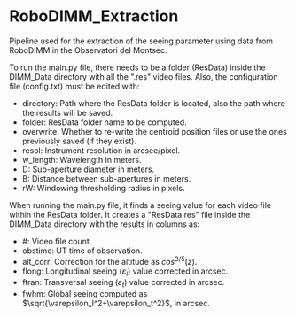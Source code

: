 # RoboDIMM_Extraction
Pipeline used for the extraction of the seeing parameter using data from RoboDIMM in the Observatori del Montsec.

To run the main.py file, there needs to be a folder (ResData) inside the DIMM_Data directory with all the ".res" video files. Also, the configuration file (config.txt) must be edited with:
- directory: Path where the ResData folder is located, also the path where the results will be saved.
- folder: ResData folder name to be computed.
- overwrite: Whether to re-write the centroid position files or use the ones previously saved (if they exist).
- resol: Instrument resolution in arcsec/pixel.
- w_length: Wavelength in meters.
- D: Sub-aperture diameter in meters.
- B: Distance between sub-apertures in meters.
- rW: Windowing thresholding radius in pixels.

When running the main.py file, it finds a seeing value for each video file within the ResData folder. It creates a "ResData.res" file inside the DIMM_Data directory with the results in columns as:
- #: Video file count.
- obstime: UT time of observation.
- alt_corr: Correction for the altitude as $cos^{3/5}(z)$.
- flong: Longitudinal seeing ($\varepsilon_l$) value corrected in arcsec.
- ftran: Transversal seeing ($\varepsilon_t$) value corrected in arcsec.
- fwhm: Global seeing computed as $\sqrt{\varepsilon_l^2+\varepsilon_t^2}$, in arcsec.
